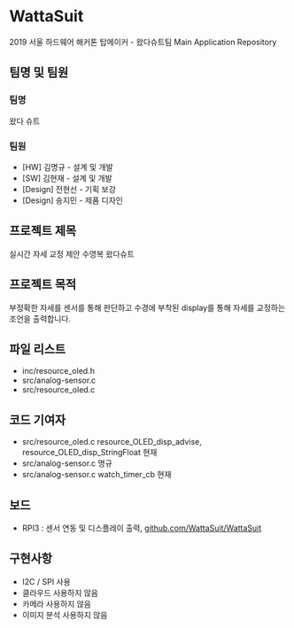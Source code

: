 # WattaSuit
2019 서울 하드웨어 해커톤 탑메이커 - 왔다슈트팀 Main Application Repository

## 팀명 및 팀원
### 팀명
왔다 슈트

### 팀원
* [HW] 김명규 - 설계 및 개발
* [SW] 김현재 - 설계 및 개발
* [Design] 전현선 - 기획 보강
* [Design] 송지민 - 제품 디자인

## 프로젝트 제목
실시간 자세 교정 제안 수영복 왔다슈트

## 프로젝트 목적
부정확한 자세를 센서를 통해 판단하고 수경에 부착된 display를 통해 자세를 교정하는 조언을 출력합니다.

## 파일 리스트
* inc/resource_oled.h
* src/analog-sensor.c
* src/resource_oled.c

## 코드 기여자
* src/resource_oled.c resource_OLED_disp_advise, resource_OLED_disp_StringFloat 현재
* src/analog-sensor.c 명규
* src/analog-sensor.c watch_timer_cb 현재

## 보드
* RPI3 : 센서 연동 및 디스플레이 출력, [github.com/WattaSuit/WattaSuit](github.com/WattaSuit/WattaSuit)

## 구현사항
* I2C / SPI 사용
* 클라우드 사용하지 않음
* 카메라 사용하지 않음
* 이미지 분석 사용하지 않음
